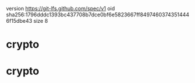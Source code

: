 version https://git-lfs.github.com/spec/v1
oid sha256:1796dddc1393bc437708b7dce0bf6e5823667ff84974603743514446f15dbe43
size 8
# crypto
# crypto
